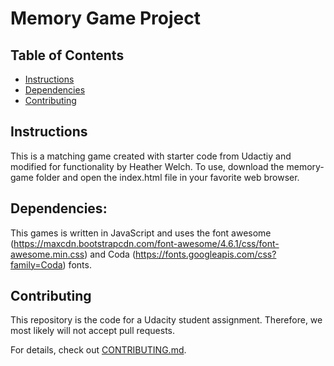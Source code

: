 # Memory Game Project

## Table of Contents

* [Instructions](#instructions)
* [Dependencies](#dependencies)
* [Contributing](#contributing)

## Instructions

This is a matching game created with starter code from Udactiy and modified for functionality by Heather Welch. To use, download the memory-game folder and open the index.html file in your favorite web browser.

## Dependencies:

This games is written in JavaScript and uses the font awesome (https://maxcdn.bootstrapcdn.com/font-awesome/4.6.1/css/font-awesome.min.css) and Coda (https://fonts.googleapis.com/css?family=Coda) fonts.

## Contributing

This repository is the code for a Udacity student assignment. Therefore, we most likely will not accept pull requests.

For details, check out [CONTRIBUTING.md](CONTRIBUTING.md).
